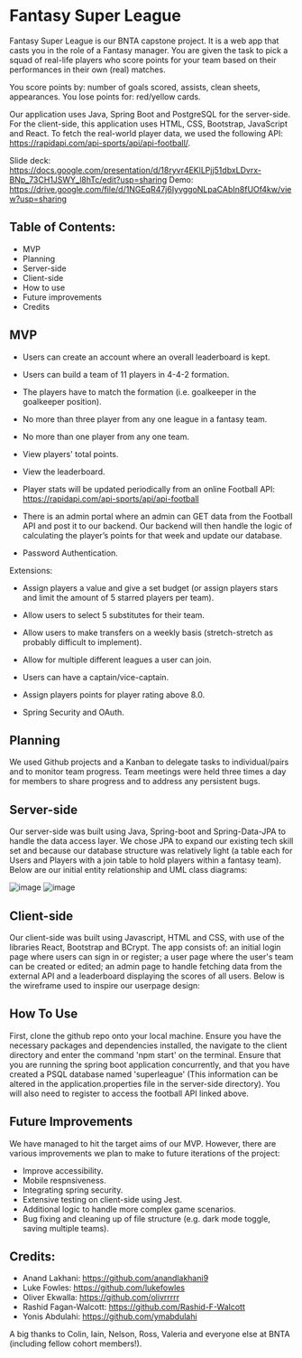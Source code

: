 # Fantasy Super League

Fantasy Super League is our BNTA capstone project. It is a web app that casts you in the role of a Fantasy manager. You are given the task to pick a squad of real-life players who score points for your team based on their performances in their own (real) matches.

You score points by: number of goals scored, assists, clean sheets, appearances.
You lose points for: red/yellow cards.

Our application uses Java, Spring Boot and PostgreSQL for the server-side. For the client-side, this application uses HTML, CSS, Bootstrap, JavaScript and React. To fetch the real-world player data, we used the following API: https://rapidapi.com/api-sports/api/api-football/.

Slide deck: https://docs.google.com/presentation/d/18ryvr4EKlLPjj51dbxLDvrx-BNp_73CH1JSWY_l8hTc/edit?usp=sharing
Demo: https://drive.google.com/file/d/1NGEqR47j6IyvggoNLpaCAbIn8fUOf4kw/view?usp=sharing

## Table of Contents:
- MVP
- Planning
- Server-side
- Client-side
- How to use
- Future improvements 
- Credits

## MVP

- Users can create an account where an overall leaderboard is kept.  

- Users can build a team of 11 players in 4-4-2 formation. 

- The players have to match the formation (i.e. goalkeeper in the goalkeeper position).

- No more than three player from any one league in a fantasy team.

- No more than one player from any one team.

- View players' total points.

- View the leaderboard.

- Player stats will be updated periodically from an online Football API: https://rapidapi.com/api-sports/api/api-football

- There is an admin portal where an admin can GET data from the Football API and post it to our backend. Our backend will then handle the logic of calculating the player’s points for that week and update our database.

- Password Authentication.


Extensions:

- Assign players a value and give a set budget (or assign players stars and limit the amount of 5 starred players per team).

- Allow users to select 5 substitutes for their team.

- Allow users to make transfers on a weekly basis (stretch-stretch as probably difficult to implement).

- Allow for multiple different leagues a user can join.

- Users can have a captain/vice-captain.

- Assign players points for player rating above 8.0.

- Spring Security and OAuth.

## Planning

We used Github projects and a Kanban to delegate tasks to individual/pairs and to monitor team progress. Team meetings were held three times a day for members to share progress and to address any persistent bugs.

## Server-side

Our server-side was built using Java, Spring-boot and Spring-Data-JPA to handle the data access layer. We chose JPA to expand our existing tech skill set and because our database structure was relatively light (a table each for Users and Players with a join table to hold players within a fantasy team). Below are our initial entity relationship and UML class diagrams:

![image](https://user-images.githubusercontent.com/83702748/146435216-c5941b3f-f311-4e7c-89d0-7980d45d4d07.png)
![image](https://user-images.githubusercontent.com/83702748/146435270-6a3a0a80-332c-4a93-b268-1504dc2845ed.png)

## Client-side

Our client-side was built using Javascript, HTML and CSS, with use of the libraries React, Bootstrap and BCrypt. The app consists of: an initial login page where users can sign in or register; a user page where the user's team can be created or edited; an admin page to handle fetching data from the external API and a leaderboard displaying the scores of all users. Below is the wireframe used to inspire our userpage design:


## How To Use

First, clone the github repo onto your local machine. Ensure you have the necessary packages and dependencies installed, the navigate to the client directory and enter the command 'npm start' on the terminal. Ensure that you are running the spring boot application concurrently, and that you have created a PSQL database named 'superleague' (This information can be altered in the application.properties file in the server-side directory). You will also need to register to access the football API linked above.


## Future Improvements

We have managed to hit the target aims of our MVP. However, there are various improvements we plan to make to future iterations of the project:

- Improve accessibility.
- Mobile respnsiveness.
- Integrating spring security.
- Extensive testing on client-side using Jest.
- Additional logic to handle more complex game scenarios.
- Bug fixing and cleaning up of file structure (e.g. dark mode toggle, saving multiple teams).

## Credits:
- Anand Lakhani: https://github.com/anandlakhani9
- Luke Fowles: https://github.com/lukefowles
- Oliver Ekwalla: https://github.com/olivrrrrr
- Rashid Fagan-Walcott: https://github.com/Rashid-F-Walcott
- Yonis Abdulahi: https://github.com/ymabdulahi

A big thanks to Colin, Iain, Nelson, Ross, Valeria and everyone else at BNTA (including fellow cohort members!).
